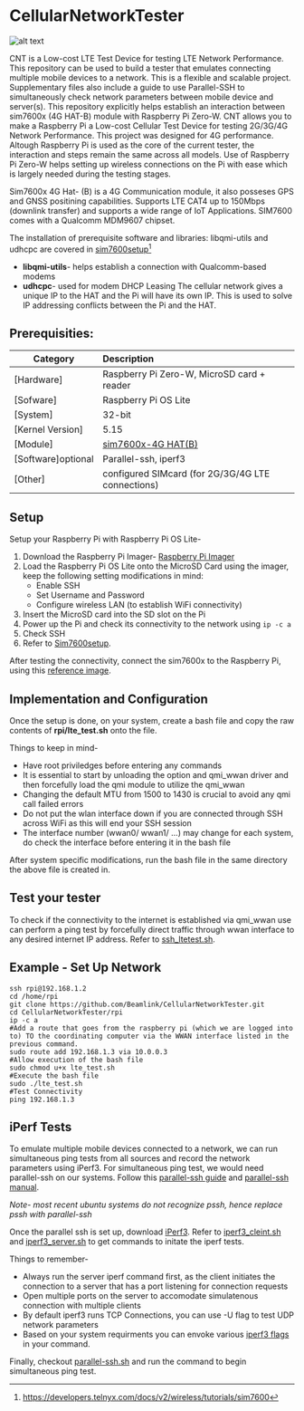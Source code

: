# CellularNetworkTester

![alt text](https://github.com/Beamlink/CellularNetworkTester/blob/main/medusa.jpg?raw=true)

CNT is a Low-cost LTE Test Device for testing LTE Network Performance. This repository can be used to build a tester that emulates connecting multiple mobile devices to a network. This is a flexible and scalable project. Supplementary files also include a guide to use Parallel-SSH to simultaneously check network parameters between mobile device and server(s). This repository explicitly helps establish an interaction between sim7600x (4G HAT-B) module with Raspberry Pi Zero-W. CNT allows you to make a Raspberry Pi a Low-cost Cellular Test Device for testing 2G/3G/4G Network Performance. This project was designed for 4G performance. Altough Raspberry Pi is used as the core of the current tester, the interaction and steps remain the same across all models. Use of Raspberry Pi Zero-W helps setting up wireless connections on the Pi with ease which is largely needed during the testing stages.  

Sim7600x 4G Hat- (B) is a 4G Communication module, it also posseses GPS and GNSS positining capabilities. Supports LTE CAT4 up to 150Mbps (downlink transfer) and supports a wide range of IoT Applications. SIM7600 comes with a Qualcomm MDM9607 chipset.

The installation of prerequisite software and libraries: libqmi-utils and udhcpc are covered in [sim7600setup](https://github.com/Beamlink/CellularNetworkTester/blob/main/sim7600setup)[^1]
- **libqmi-utils**- helps establish a connection with Qualcomm-based modems
- **udhcpc**- used for modem DHCP Leasing 
The cellular network gives a unique IP to the HAT and the Pi will have its own IP. This is used to solve IP addressing conflicts between the Pi and the HAT.


## Prerequisities: 
| Category          | Description                                                                                       |
| ----------------- |:--------------------------------------------------------------------------------------------------|
| [Hardware]        | Raspberry Pi Zero-W, MicroSD card + reader                                                        |
| [Sofware]         | Raspberry Pi OS Lite                                                                              |
| [System]          | 32-bit                                                                                            |
| [Kernel Version]  | 5.15                                                                                              |
| [Module]          | [sim7600x-4G HAT(B)](https://www.waveshare.com/product/sim7600g-h-4g-hat-b.htm)                   |
| [Software]optional| Parallel-ssh, iperf3                                                                              |
| [Other]           | configured SIMcard (for 2G/3G/4G LTE connections)                                                 |

## Setup 

Setup your Raspberry Pi with Raspberry Pi OS Lite- 
1. Download the Raspberry Pi Imager- [Raspberry Pi Imager](https://www.raspberrypi.com/software/) 
2. Load the Raspberry Pi OS Lite onto the MicroSD Card using the imager, keep the following setting modifications in mind:
   - Enable SSH 
   - Set Username and Password 
   - Configure wireless LAN (to establish WiFi connectivity)
3. Insert the MicroSD card into the SD slot on the Pi
4. Power up the Pi and check its connectivity to the network using ``` ip -c a ```
5. Check SSH 
6. Refer to [Sim7600setup](https://github.com/Beamlink/CellularNetworkTester/blob/main/sim7600setup). 

After testing the connectivity, connect the sim7600x to the Raspberry Pi, using this [reference image](https://forums.raspberrypi.com/viewtopic.php?t=323177). 

## Implementation and Configuration

Once the setup is done, on your system, create a bash file and copy the raw contents of **rpi/lte_test.sh** onto the file. 

Things to keep in mind- 
- Have root priviledges before entering any commands
- It is essential to start by unloading the option and qmi_wwan driver and then forcefully load the qmi module to utilize the qmi_wwan 
- Changing the default MTU from 1500 to 1430 is crucial to avoid any qmi call failed errors
- Do not put the wlan interface down if you are connected through SSH across WiFi as this will end your SSH session
- The interface number (wwan0/ wwan1/ ...) may change for each system, do check the interface before entering it in the bash file 

After system specific modifications, run the bash file in the same directory the above file is created in. 

## Test your tester 

To check if the connectivity to the internet is established via qmi_wwan use can perform a ping test by forcefully direct traffic through wwan interface to any desired internet IP address. Refer to [ssh_ltetest.sh](ssh_ltetest.sh). 

## Example - Set Up Network

```
ssh rpi@192.168.1.2
cd /home/rpi
git clone https://github.com/Beamlink/CellularNetworkTester.git
cd CellularNetworkTester/rpi
ip -c a
#Add a route that goes from the raspberry pi (which we are logged into to) TO the coordinating computer via the WWAN interface listed in the previous command.
sudo route add 192.168.1.3 via 10.0.0.3
#Allow execution of the bash file
sudo chmod u+x lte_test.sh
#Execute the bash file
sudo ./lte_test.sh
#Test Connectivity
ping 192.168.1.3
```
## iPerf Tests

To emulate multiple mobile devices connected to a network, we can run simultaneous ping tests from all sources and record the network parameters using iPerf3. 
For simultaneous ping test, we would need parallel-ssh on our systems. Follow this [parallel-ssh guide](https://www.cyberciti.biz/cloud-computing/how-to-use-pssh-parallel-ssh-program-on-linux-unix/) and [parallel-ssh manual](https://manpages.ubuntu.com/manpages/focal/man1/parallel-ssh.1.html).

*Note- most recent ubuntu systems do not recognize pssh, hence replace pssh with parallel-ssh* 

Once the parallel ssh is set up, download [iPerf3](https://linuxhint.com/install-iperf3-ubuntu/). Refer to [iperf3_cleint.sh](https://github.com/Beamlink/CellularNetworkTester/blob/main/iperf3_client.sh) and [iperf3_server.sh](https://github.com/Beamlink/CellularNetworkTester/blob/main/iperf3_server.sh) to get commands to initate the iperf tests. 

Things to remember- 
- Always run the server iperf command first, as the client initiates the connection to a server that has a port listening for connection requests
- Open multiple ports on the server to accomodate simulatenous connection with multiple clients 
- By default iperf3 runs TCP Connections, you can use -U flag to test UDP network parameters 
- Based on your system requirments you can envoke various [iperf3 flags](https://iperf.fr/iperf-doc.php) in your command. 

Finally, checkout [parallel-ssh.sh](https://github.com/Beamlink/CellularNetworkTester/blob/main/parallel-ssh.sh) and run the command to begin simultaneous ping test. 

[^1]: https://developers.telnyx.com/docs/v2/wireless/tutorials/sim7600
